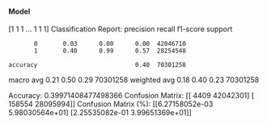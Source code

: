 #### Model
[1 1 1 ... 1 1 1]
Classification Report:
              precision    recall  f1-score   support

           0       0.03      0.00      0.00  42046710
           1       0.40      0.99      0.57  28254548

    accuracy                           0.40  70301258
   macro avg       0.21      0.50      0.29  70301258
weighted avg       0.18      0.40      0.23  70301258

Accuracy: 0.39971408477498366
Confusion Matrix:
[[    4409 42042301]
 [  158554 28095994]]
Confusion Matrix (%):
[[6.27158052e-03 5.98030564e+01]
 [2.25535082e-01 3.99651369e+01]]
